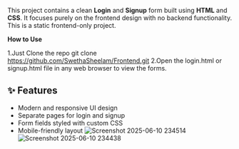 This project contains a clean **Login** and **Signup** form built using **HTML** and **CSS**. It focuses purely on the frontend design with no backend functionality.
This is a static frontend-only project.

**How to Use**

1.Just Clone the repo
git clone https://github.com/SwethaSheelam/Frontend.git
2.Open the login.html or signup.html file in any web browser to view the forms.

## ✨ Features

- Modern and responsive UI design
- Separate pages for login and signup
- Form fields styled with custom CSS
- Mobile-friendly layout
![Screenshot 2025-06-10 234514](https://github.com/user-attachments/assets/ee92edba-2087-4c2d-a700-e05275a49018) ![Screenshot 2025-06-10 234438](https://github.com/user-attachments/assets/bc6a76aa-f90a-43b8-b422-a0ba3ece6b96)


